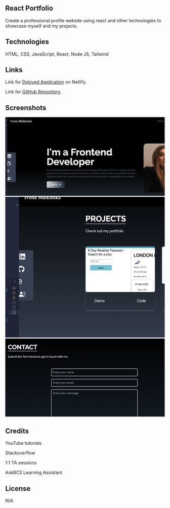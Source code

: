 ## React Portfolio 

Create a professional profile website using react and other technologies to showcase myself and my projects.


## Technologies 

HTML, CSS, JavaScript, React, Node JS, Tailwind

## Links

Link for [Deloyed Application](https://ivona-malk-reactportfolio.netlify.app/) on Netlify. 

Link for [GitHub Repository](https://github.com/ivonamaria/react-portfolio).

## Screenshots

![alt text](./screenshots/Screenshot%202023-03-30%20at%2022.57.59.png)
![alt text](./screenshots/Screenshot%202023-03-30%20at%2022.58.10.png)
![alt text](./screenshots/Screenshot%202023-03-30%20at%2022.58.19.png)

## Credits

YouTube tutorials

Stackoverflow

1:1 TA sessions

AskBCS Learning Assistant

## License

N/A


